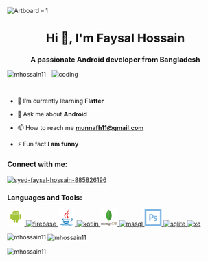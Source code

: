 
![Artboard – 1](https://user-images.githubusercontent.com/56032040/194468301-c1f028ca-34ba-4d54-b06c-8579171ee8da.jpg)
<h1 align="center">Hi 👋, I'm Faysal Hossain</h1>
<h3 align="center">A passionate Android developer from Bangladesh</h3>

<img align="right" alt="coding" width="400" src="https://user-images.githubusercontent.com/56032040/194469650-d2f93495-de8b-4f89-920a-f6af4639a1f1.gif">
<p align="left"> <img src="https://komarev.com/ghpvc/?username=mhossain11&label=Profile%20views&color=0e75b6&style=flat" alt="mhossain11" /> </p>

<p align="left"> <a href="https://twitter.com/" target="blank"><img src="https://img.shields.io/twitter/follow/?logo=twitter&style=for-the-badge" alt="" /></a> </p>

- 🌱 I’m currently learning **Flatter**

- 💬 Ask me about **Android**

- 📫 How to reach me **munnafh11@gmail.com**

- ⚡ Fun fact **I am funny**

<h3 align="left">Connect with me:</h3>
<p align="left">
<a href="https://linkedin.com/in/syed-faysal-hossain-885826196" target="blank"><img align="center" src="https://raw.githubusercontent.com/rahuldkjain/github-profile-readme-generator/master/src/images/icons/Social/linked-in-alt.svg" alt="syed-faysal-hossain-885826196" height="30" width="40" /></a>
</p>

<h3 align="left">Languages and Tools:</h3>
<p align="left"> <a href="https://developer.android.com" target="_blank" rel="noreferrer"> <img src="https://raw.githubusercontent.com/devicons/devicon/master/icons/android/android-original-wordmark.svg" alt="android" width="40" height="40"/> </a> <a href="https://firebase.google.com/" target="_blank" rel="noreferrer"> <img src="https://www.vectorlogo.zone/logos/firebase/firebase-icon.svg" alt="firebase" width="40" height="40"/> </a> <a href="https://www.java.com" target="_blank" rel="noreferrer"> <img src="https://raw.githubusercontent.com/devicons/devicon/master/icons/java/java-original.svg" alt="java" width="40" height="40"/> </a> <a href="https://kotlinlang.org" target="_blank" rel="noreferrer"> <img src="https://www.vectorlogo.zone/logos/kotlinlang/kotlinlang-icon.svg" alt="kotlin" width="40" height="40"/> </a> <a href="https://www.mongodb.com/" target="_blank" rel="noreferrer"> <img src="https://raw.githubusercontent.com/devicons/devicon/master/icons/mongodb/mongodb-original-wordmark.svg" alt="mongodb" width="40" height="40"/> </a> <a href="https://www.microsoft.com/en-us/sql-server" target="_blank" rel="noreferrer"> <img src="https://www.svgrepo.com/show/303229/microsoft-sql-server-logo.svg" alt="mssql" width="40" height="40"/> </a> <a href="https://www.photoshop.com/en" target="_blank" rel="noreferrer"> <img src="https://raw.githubusercontent.com/devicons/devicon/master/icons/photoshop/photoshop-line.svg" alt="photoshop" width="40" height="40"/> </a> <a href="https://www.sqlite.org/" target="_blank" rel="noreferrer"> <img src="https://www.vectorlogo.zone/logos/sqlite/sqlite-icon.svg" alt="sqlite" width="40" height="40"/> </a> <a href="https://www.adobe.com/products/xd.html" target="_blank" rel="noreferrer"> <img src="https://cdn.worldvectorlogo.com/logos/adobe-xd.svg" alt="xd" width="40" height="40"/> </a> </p>

<p><img align="left" src="https://github-readme-stats.vercel.app/api/top-langs?username=mhossain11&show_icons=true&locale=en&layout=compact" alt="mhossain11" /></p>

<p>&nbsp;<img align="center" src="https://github-readme-stats.vercel.app/api?username=mhossain11&show_icons=true&locale=en" alt="mhossain11" /></p>

<p><img align="center" src="https://github-readme-streak-stats.herokuapp.com/?user=mhossain11&" alt="mhossain11" /></p>

